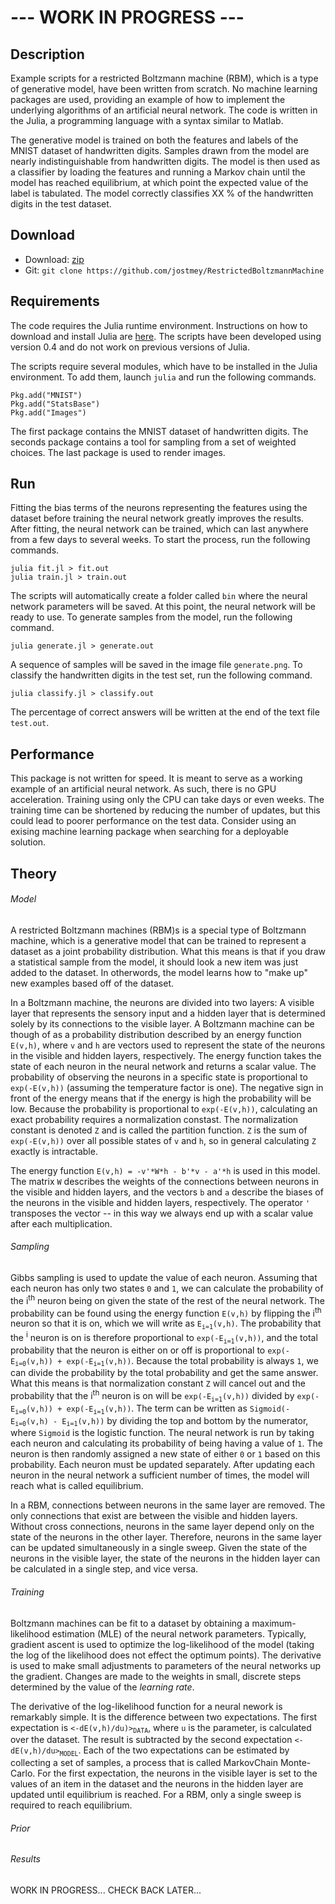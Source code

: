 # --- WORK IN PROGRESS ---

## Description

Example scripts for a restricted Boltzmann machine (RBM), which is a type of generative model, have been written from scratch. No machine learning packages are used, providing an example of how to implement the underlying algorithms of an artificial neural network. The code is written in the Julia, a programming language with a syntax similar to Matlab.

The generative model is trained on both the features and labels of the MNIST dataset of handwritten digits. Samples drawn from the model are nearly indistinguishable from handwritten digits. The model is then used as a classifier by loading the features and running a Markov chain until the model has reached equilibrium, at which point the expected value of the label is tabulated. The model correctly classifies XX % of the handwritten digits in the test dataset.

## Download

* Download: [zip](https://github.com/jostmey/RestrictedBoltzmannMachine/zipball/master)
* Git: `git clone https://github.com/jostmey/RestrictedBoltzmannMachine`

## Requirements

The code requires the Julia runtime environment. Instructions on how to download and install Julia are [here](http://julialang.org/). The scripts have been developed using version 0.4 and do not work on previous versions of Julia.

The scripts require several modules, which have to be installed in the Julia environment. To add them, launch `julia` and run the following commands.

`Pkg.add("MNIST")`  
`Pkg.add("StatsBase")`  
`Pkg.add("Images")`

The first package contains the MNIST dataset of handwritten digits. The seconds package contains a tool for sampling from a set of weighted choices. The last package is used to render images.

## Run

Fitting the bias terms of the neurons representing the features using the dataset before training the neural network greatly improves the results. After fitting, the neural network can be trained, which can last anywhere from a few days to several weeks. To start the process, run the following commands.

`julia fit.jl > fit.out`  
`julia train.jl > train.out`

The scripts will automatically create a folder called `bin` where the neural network parameters will be saved. At this point, the neural network will be ready to use. To generate samples from the model, run the following command.

`julia generate.jl > generate.out`

A sequence of samples will be saved in the image file `generate.png`. To classify the handwritten digits in the test set, run the following command.

`julia classify.jl > classify.out`

The percentage of correct answers will be written at the end of the text file `test.out`.

## Performance

This package is not written for speed. It is meant to serve as a working example of an artificial neural network. As such, there is no GPU acceleration. Training using only the CPU can take days or even weeks. The training time can be shortened by reducing the number of updates, but this could lead to poorer performance on the test data. Consider using an exising machine learning package when searching for a deployable solution.

## Theory

###### Model

A restricted Boltzmann machines (RBM)s is a special type of Boltzmann machine, which is a generative model that can be trained to represent a dataset as a joint probability distribution. What this means is that if you draw a statistical sample from the model, it should look a new item was just added to the dataset. In otherwords, the model learns how to "make up" new examples based off of the dataset.

In a Boltzmann machine, the neurons are divided into two layers: A visible layer that represents the sensory input and a hidden layer that is determined solely by its connections to the visible layer. A Boltzmann machine can be though of as a probability distribution described by an energy function `E(v,h)`, where `v` and `h` are vectors used to represent the state of the neurons in the visible and hidden layers, respectively. The energy function takes the state of each neuron in the neural network and returns a scalar value. The probability of observing the neurons in a specific state is proportional to `exp(-E(v,h))` (assuming the temperature factor is one). The negative sign in front of the energy means that if the energy is high the probability will be low. Because the probability is proportional to `exp(-E(v,h))`, calculating an exact probability requires a normalization constast. The normalization constant is denoted `Z` and is called the partition function. `Z` is the sum of `exp(-E(v,h))` over all possible states of `v` and `h`, so in general calculating `Z` exactly is intractable.

The energy function `E(v,h) = -v'*W*h - b'*v - a'*h` is used in this model. The matrix `W` describes the weights of the connections between neurons in the visible and hidden layers, and the vectors `b` and `a` describe the biases of the neurons in the visible and hidden layers, respectively. The operator `'` transposes the vector -- in this way we always end up with a scalar value after each multiplication.

###### Sampling

Gibbs sampling is used to update the value of each neuron. Assuming that each neuron has only two states `0` and `1`, we can calculate the probability of the i<sup>th</sup> neuron being on given the state of the rest of the neural network. The probability can be found using the energy function `E(v,h)` by flipping the i<sup>th</sup> neuron so that it is on, which we will write as `E`<sub>`i=1`</sub>`(v,h)`. The probability that the <sup>i</sup> neuron is on is therefore proportional to `exp(-E`<sub>`i=1`</sub>`(v,h))`, and the total probability that the neuron is either on or off is proportional to `exp(-E`<sub>`i=0`</sub>`(v,h)) + exp(-E`<sub>`i=1`</sub>`(v,h))`. Because the total probability is always `1`, we can divide the probability by the total probability and get the same answer. What this means is that normalization constant `Z` will cancel out and the probability that the i<sup>th</sup> neuron is on will be `exp(-E`<sub>`i=1`</sub>`(v,h))` divided by `exp(-E`<sub>`i=0`</sub>`(v,h)) + exp(-E`<sub>`i=1`</sub>`(v,h))`. The term can be written as `Sigmoid(-E`<sub>`i=0`</sub>`(v,h) - E`<sub>`i=1`</sub>`(v,h))` by dividing the top and bottom by the numerator, where `Sigmoid` is the logistic function. The neural network is run by taking each neuron and calculating its probability of being having a value of `1`. The neuron is then randomly assigned a new state of either `0` or `1` based on this probability. Each neuron must be updated separately. After updating each neuron in the neural network a sufficient number of times, the model will reach what is called equilibrium.

In a RBM, connections between neurons in the same layer are removed. The only connections that exist are between the visible and hidden layers. Without cross connections, neurons in the same layer depend only on the state of the neurons in the other layer. Therefore, neurons in the same layer can be updated simultaneously in a single sweep. Given the state of the neurons in the visible layer, the state of the neurons in the hidden layer can be calculated in a single step, and vice versa.

###### Training

Boltzmann machines can be fit to a dataset by obtaining a maximum-likelihood estimation (MLE) of the neural network parameters. Typically, gradient ascent is used to optimize the log-likelihood of the model (taking the log of the likelihood does not effect the optimum points). The derivative is used to make small adjustments to parameters of the neural networks up the gradient. Changes are made to the weights in small, discrete steps determined by the value of the *learning rate*.

The derivative of the log-likelihood function for a neural nework is remarkably simple. It is the difference between two expectations. The first expectation is `<-dE(v,h)/du)>`<sub>`DATA`</sub>, where `u` is the parameter, is calculated over the dataset. The result is subtracted by the second expectation `<-dE(v,h)/du>`<sub>`MODEL`</sub>. Each of the two expectations can be estimated by collecting a set of samples, a process that is called MarkovChain Monte-Carlo. For the first expectation, the neurons in the visible layer is set to the values of an item in the dataset and the neurons in the hidden layer are updated until equilibrium is reached. For a RBM, only a single sweep is required to reach equilibrium.



###### Prior



###### Results




WORK IN PROGRESS... CHECK BACK LATER...

